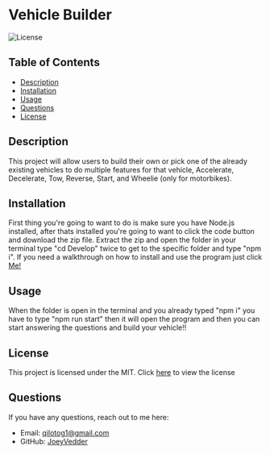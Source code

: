 # Vehicle Builder
  
![License](https://img.shields.io/badge/License-MIT-blue.svg)
## Table of Contents

- [Description](#description)
- [Installation](#installation)
- [Usage](#usage)
- [Questions](#questions)
- [License](#license)


## Description
This project will allow users to build their own or pick one of the already existing vehicles to do multiple features for that vehicle, Accelerate, Decelerate, Tow, Reverse, Start, and Wheelie (only for motorbikes).

## Installation

First thing you're going to want to do is make sure you have Node.js installed, after thats installed you're going to want to click the code button and download the zip file. Extract the zip and open the folder in your terminal type "cd Develop" twice to get to the specific folder and type "npm i". If you need a walkthrough on how to install and use the program just click [Me!](https://www.youtube.com/watch?v=AttNIxsF5dc)


## Usage

When the folder is open in the terminal and you already typed "npm i" you have to type "npm run start" then it will open the program and then you can start answering the questions and build your vehicle!!



## License
This project is licensed under the MIT. Click [here](https://github.com/JoeyVedder/VehicleBuilder?tab=MIT-1-ov-file) to view the license



## Questions
If you have any questions, reach out to me here:
- Email: qilotog1@gmail.com
- GitHub: [JoeyVedder](https://github.com/JoeyVedder)
